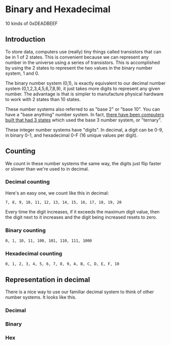 # Binary and Hexadecimal

10 kinds of 0xDEADBEEF

## Introduction

To store data, computers use (really) tiny things called transistors that can
be in 1 of 2 states. This is convenient because we can represent any
number in the universe using a series of transistors. This is
accomplished by using the 2 states to represent the two values in the binary
number system, 1 and 0.

The binary number system (0,1), is exactly equivalent to our
decimal number system (0,1,2,3,4,5,6,7,8,9), it just takes more digits to
represent any given number. The advantage is that is simpler to
manufacture physical hardware to work with 2 states than 10
states.

These number systems also referred to as "base 2" or "base 10". You can have
a "base anything" number system. In fact,
[there have been computers built that had 3 states](https://en.wikipedia.org/wiki/Ternary_computer)
which used the base 3 number system, or "ternary".

These integer number systems have "digits". In decimal, a digit can be 0-9, in
binary 0-1, and hexadecimal 0-F (16 unique values per digit).

## Counting

We count in these number systems the same way, the digits just flip
faster or slower than we're used to in decimal.

### Decimal counting

Here's an easy one, we count like this in decimal:

`7, 8, 9, 10, 11, 12, 13, 14, 15, 16, 17, 18, 19, 20`

Every time the digit increases, if it exceeds the maximum digit value, then
the digit next to it increases and the digit being increased resets to
zero.

### Binary counting

`0, 1, 10, 11, 100, 101, 110, 111, 1000`

### Hexadecimal counting

`0, 1, 2, 3, 4, 5, 6, 7, 8, 9, A, B, C, D, E, F, 10`

## Representation in decimal

There is a nice way to use our familiar decimal system to think of other
number systems. It looks like this.

### Decimal

### Binary

### Hex


